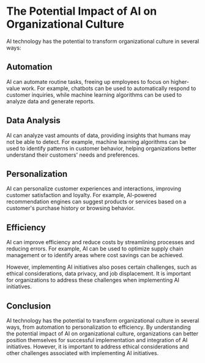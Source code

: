 The Potential Impact of AI on Organizational Culture
==========================================================================================================================

AI technology has the potential to transform organizational culture in several ways:

Automation
----------

AI can automate routine tasks, freeing up employees to focus on higher-value work. For example, chatbots can be used to automatically respond to customer inquiries, while machine learning algorithms can be used to analyze data and generate reports.

Data Analysis
-------------

AI can analyze vast amounts of data, providing insights that humans may not be able to detect. For example, machine learning algorithms can be used to identify patterns in customer behavior, helping organizations better understand their customers' needs and preferences.

Personalization
---------------

AI can personalize customer experiences and interactions, improving customer satisfaction and loyalty. For example, AI-powered recommendation engines can suggest products or services based on a customer's purchase history or browsing behavior.

Efficiency
----------

AI can improve efficiency and reduce costs by streamlining processes and reducing errors. For example, AI can be used to optimize supply chain management or to identify areas where cost savings can be achieved.

However, implementing AI initiatives also poses certain challenges, such as ethical considerations, data privacy, and job displacement. It is important for organizations to address these challenges when implementing AI initiatives.

Conclusion
----------

AI technology has the potential to transform organizational culture in several ways, from automation to personalization to efficiency. By understanding the potential impact of AI on organizational culture, organizations can better position themselves for successful implementation and integration of AI initiatives. However, it is important to address ethical considerations and other challenges associated with implementing AI initiatives.
